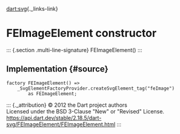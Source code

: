 [dart:svg](../../dart-svg/dart-svg-library){._links-link}

FEImageElement constructor
==========================

::: {.section .multi-line-signature}
FEImageElement()
:::

Implementation {#source}
--------------

``` {.language-dart data-language="dart"}
factory FEImageElement() =>
    _SvgElementFactoryProvider.createSvgElement_tag("feImage")
        as FEImageElement;
```

::: {._attribution}
© 2012 the Dart project authors\
Licensed under the BSD 3-Clause \"New\" or \"Revised\" License.\
<https://api.dart.dev/stable/2.18.5/dart-svg/FEImageElement/FEImageElement.html>
:::
